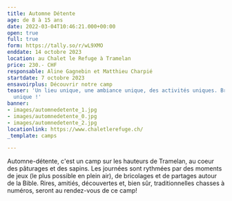 ```yaml
---
title: Automne Détente
age: de 8 à 15 ans
date: 2022-03-04T10:46:21.000+00:00
open: true
full: true
form: https://tally.so/r/wL9XMO
enddate: 14 octobre 2023
location: au Chalet le Refuge à Tramelan
price: 230.- CHF
responsable: Aline Gagnebin et Matthieu Charpié
startdate: 7 octobre 2023
ensavoirplus: Découvrir notre camp
teaser: 'Un lieu unique, une ambiance unique, des activités uniques. Bref : un camp
  unique !'
banner:
- images/automnedetente_1.jpg
- images/automnedetente_0.jpg
- images/automnedetente_2.jpg
locationlink: https://www.chaletlerefuge.ch/
_template: camps

---
```

Automne-détente, c'est un camp sur les hauteurs de Tramelan, au coeur des pâturages et des sapins. Les journées sont rythmées par des moments de jeux (le plus possible en plein air), de bricolages et de partages autour de la Bible. Rires, amitiés, découvertes et, bien sûr, traditionnelles chasses à numéros, seront au rendez-vous de ce camp!